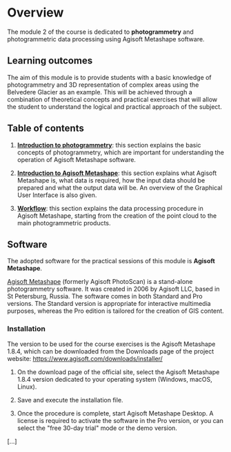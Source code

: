 # Overview

The module 2 of the course is dedicated to **photogrammetry** and photogrammetric data processing using Agisoft Metashape software. 

## Learning outcomes

The aim of this module is to provide students with a basic knowledge of photogrammetry and 3D representation of complex areas using the Belvedere Glacier as an example. This will be achieved through a combination of theoretical concepts and practical exercises that will allow the student to understand the logical and practical approach of the subject. 

## Table of contents

1. **[Introduction to photogrammetry](intro.md)**: this section explains the basic concepts of photogrammetry, which are important for understanding the operation of Agisoft Metashape software.

2. **[Introduction to Agisoft Metashape](intro-metashape.md)**: this section explains what Agisoft Metashape is, what data is required, how the input data should be prepared and what the output data will be. An overview of the Graphical User Interface is also given.

3. **[Workflow](workflow-metashape.md)**: this section explains the data processing procedure in Agisoft Metashape, starting from the creation of the point cloud to the main photogrammetric products. 

## Software

The adopted software for the practical sessions of this module is **Agisoft Metashape**. 

[Agisoft Metashape](https://www.agisoft.com/) (formerly Agisoft PhotoScan) is a stand-alone photogrammetry software. It was created in 2006 by Agisoft LLC, based in St Petersburg, Russia. The software comes in both Standard and Pro versions. The Standard version is appropriate for interactive multimedia purposes, whereas the Pro edition is tailored for the creation of GIS content.

### Installation

The version to be used for the course exercises is the Agisoft Metashape 1.8.4, which can be downloaded from the Downloads page of the project website: https://www.agisoft.com/downloads/installer/ 

1. On the download page of the official site, select the Agisoft Metashape 1.8.4 version dedicated to your operating system (Windows, macOS, Linux). 

2. Save and execute the installation file. 

3. Once the procedure is complete, start Agisoft Metashape Desktop.  A license is required to activate the software in the Pro version, or you can select the "free 30-day trial" mode or the demo version. 

[...]
